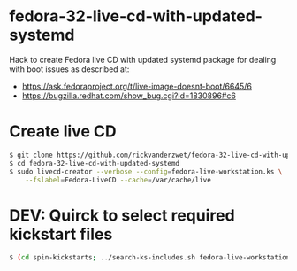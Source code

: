 # fedora-32-live-cd-with-updated-systemd
Hack to create Fedora live CD with updated systemd package for dealing with boot issues as described at:
  - https://ask.fedoraproject.org/t/live-image-doesnt-boot/6645/6
  - https://bugzilla.redhat.com/show_bug.cgi?id=1830896#c6

# Create live CD
```bash
$ git clone https://github.com/rickvanderzwet/fedora-32-live-cd-with-updated-systemd.git
$ cd fedora-32-live-cd-with-updated-systemd
$ sudo livecd-creator --verbose --config=fedora-live-workstation.ks \
    --fslabel=Fedora-LiveCD --cache=/var/cache/live
```

# DEV: Quirck to select required kickstart files
``` bash
$ (cd spin-kickstarts; ../search-ks-includes.sh fedora-live-workstation.ks)
```
